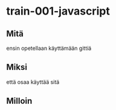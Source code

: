 # train-001-javascript

## Mitä
ensin opetellaan käyttämään gittiä
## Miksi
että osaa käyttää sitä
## Milloin